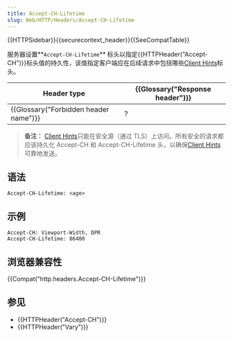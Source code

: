 ```yaml
---
title: Accept-CH-Lifetime
slug: Web/HTTP/Headers/Accept-CH-Lifetime
---
```

{{HTTPSidebar}}{{securecontext_header}}{{SeeCompatTable}}

服务器设置**`Accept-CH-Lifetime`** 标头以指定{{HTTPHeader("Accept-CH")}}标头值的持久性，该值指定客户端应在后续请求中包括哪些[Client Hints](/zh-CN/docs/Glossary/Client_hints)标头。

| Header type                                      | {{Glossary("Response header")}} |
| ------------------------------------------------ | ---------------------------------------- |
| {{Glossary("Forbidden header name")}} | ?                                        |

> **备注：** [Client Hints](/zh-CN/docs/Glossary/Client_hints)只能在安全源（通过 TLS）上访问。所有安全的请求都应该持久化 Accept-CH 和 Accept-CH-Lifetime 头，以确保[Client Hints](/zh-CN/docs/Glossary/Client_hints)可靠地发送。

## 语法

```plain
Accept-CH-Lifetime: <age>
```

## 示例

```plain
Accept-CH: Viewport-Width, DPR
Accept-CH-Lifetime: 86400
```

## 浏览器兼容性

{{Compat("http.headers.Accept-CH-Lifetime")}}

## 参见

- {{HTTPHeader("Accept-CH")}}
- {{HTTPHeader("Vary")}}

